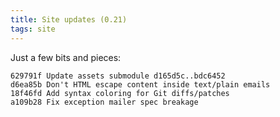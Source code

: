 ```yaml
---
title: Site updates (0.21)
tags: site
---
```


Just a few bits and pieces:

    629791f Update assets submodule d165d5c..bdc6452
    d6ea85b Don't HTML escape content inside text/plain emails
    18f46fd Add syntax coloring for Git diffs/patches
    a109b28 Fix exception mailer spec breakage
